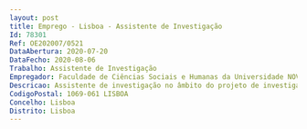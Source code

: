 ```yaml
--- 
layout: post
title: Emprego - Lisboa - Assistente de Investigação
Id: 78301
Ref: OE202007/0521
DataAbertura: 2020-07-20
DataFecho: 2020-08-06
Trabalho: Assistente de Investigação
Empregador: Faculdade de Ciências Sociais e Humanas da Universidade NOVA de Lisboa - NOVA School of Social Scien
Descricao: Assistente de investigação no âmbito do projeto de investigação Vinculum — Entailing Perpetuity  Family, Power, Identity. The Social Agency of a Corporate Body (Southern Europe, 14th  17th Centuries)Aviso nº 10575 2020, Diário da República, 2.ª série, de 16 de julho de 2020
CodigoPostal: 1069-061 LISBOA
Concelho: Lisboa
Distrito: Lisboa
--- 
```

